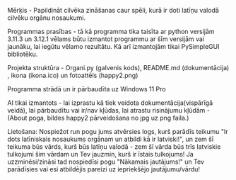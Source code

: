 Mērķis -   Papildināt cilvēka zināšanas caur spēli, kurā ir doti latīņu valodā cilvēku orgānu nosaukumi.

Programmas prasības - tā kā programma tika taisīta ar python versijām 3.11.3 un 3.12.1 vēlams būtu izmantot programmu ar šīm versijām vai jaunāku, lai iegūtu vēlamo rezultātu. Kā arī izmantojām tikai PySimpleGUI bibliotēku.

Projekta struktūra - Organi.py (galvenis kods), README.md (dokumentācija) , ikona (ikona.ico) un fotoattēls (happy2.png)

Programma strādā un ir pārbaudīta uz Windows 11 Pro

AI tikai izmantots - lai izprastu kā tiek veidota dokumentācija(vispārīgā veidā), lai pārbaudītu vai ir/nav kļūdas, lai atrastu risinājumu kļūdām - (About poga, bildes happy2 pārveidošana no jpg uz png faila.) 

Lietošana:
Nospiežot run pogu jums atvērsies logs, kurš parādīs teikumu "Ir dots latīniskais nosaukums orgānam un atbildi kā ir latviski!", un zem šī teikuma būs vārds, kurš būs latīņu valodā - zem šī vārda būs trīs latviskie tulkojumi šim vārdam un Tev jauzmin, kurš ir īstais tulkojums!
Ja uzzminēsi/zināsi tad nospiedīsi pogu "Nākamais jautājums!" un Tev parādīsies vai esi atbildējis pareizi uz iepriekšējo jautājumu/vārdu!